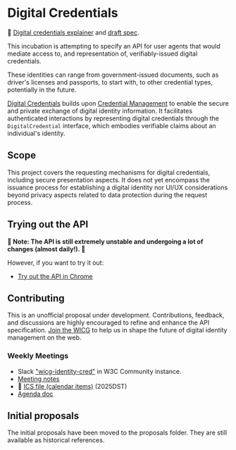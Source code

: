 # Digital Credentials

📄 [Digital credentials explainer](explainer.md) and [draft spec](https://wicg.github.io/digital-identities/).

This incubation is attempting to specify an API for user agents that would mediate access to, and representation of, verifiably-issued digital credentials.

These identities can range from government-issued documents, such as driver's licenses and passports, to start with, to other credential types, potentially in the future.

[Digital Credentials](https://wicg.github.io/digital-identities/) builds upon [Credential Management](https://www.w3.org/TR/credential-management-1/) to enable the secure and private exchange of digital identity information. It facilitates authenticated interactions by representing digital credentials through the `DigitalCredential` interface, which embodies verifiable claims about an individual's identity.

## Scope

This project covers the requesting mechanisms for digital credentials, including secure presentation aspects. It does not yet encompass the issuance process for establishing a digital identity nor UI/UX considerations beyond privacy aspects related to data protection during the request process.

## Trying out the API

**🚧 Note: The API is still extremely unstable and undergoing a lot of changes (almost daily!). 🚧**

However, if you want to try it out:

- [Try out the API in Chrome](https://digitalcredentials.dev/docs/requirements/)

## Contributing

This is an unofficial proposal under development. Contributions, feedback, and discussions are highly encouraged to refine and enhance the API specification.
[Join the WICG](https://www.w3.org/community/wicg/) to help us in shape the future of digital identity management on the web.

### Weekly Meetings

- Slack ["wicg-identity-cred"](https://w3ccommunity.slack.com/archives/C05UG0EJUDB) in W3C Community instance.
- [Meeting notes](https://github.com/WICG/identity-credential/wiki/Meeting-Notes)
- 📆 [ICS file (calendar items)](https://drive.google.com/file/d/1O4Tyeq1HVa8XobZoNefZe-0CgIWH6pzy/view?usp=sharing) (2025DST)
- [Agenda doc](https://docs.google.com/document/d/1Sq9tjh4Hv887Mzjoor-ZauXJ1glq6MCdjTsyUYNHjWA/)

## Initial proposals

The initial proposals have been moved to the proposals folder. They are still available as historical references.
